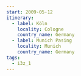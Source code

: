 ```yaml
---
start: 2009-05-12
itinerary:
  - label: Köln
    locality: Cologne
    country_name: Germany
  - label: Munich Pasing
    locality: Munich
    country_name: Germany
tags:
  - i3z_1
---
```

